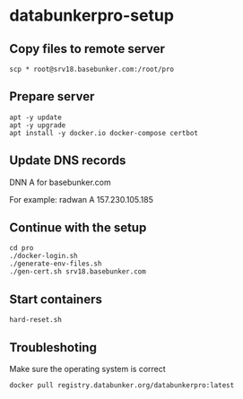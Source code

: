# databunkerpro-setup

## Copy files to remote server
```
scp * root@srv18.basebunker.com:/root/pro
```

## Prepare server
```
apt -y update
apt -y upgrade
apt install -y docker.io docker-compose certbot
```

## Update DNS records
DNN A for basebunker.com

For example: radwan A 157.230.105.185

## Continue with the setup
```
cd pro
./docker-login.sh
./generate-env-files.sh
./gen-cert.sh srv18.basebunker.com
```

## Start containers
```
hard-reset.sh
```

## Troubleshoting
Make sure the operating system is correct
```
docker pull registry.databunker.org/databunkerpro:latest
```
